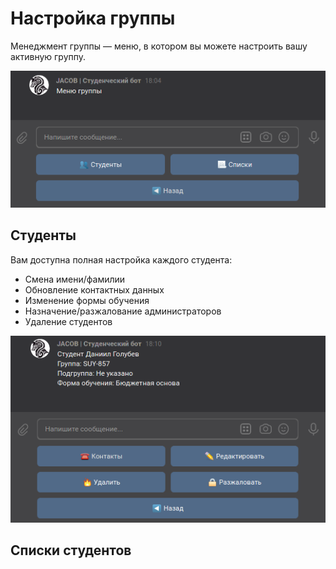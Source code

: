 # Настройка группы

Менеджмент группы — меню, в котором вы можете настроить вашу активную группу.

![Management menu](../assets/configure/group/1.png)

## Студенты

Вам доступна полная настройка каждого студента:

- Смена имени/фамилии
- Обновление контактных данных
- Изменение формы обучения
- Назначение/разжалование администраторов
- Удаление студентов

![Student menu](../assets/configure/group/2.png)

## Списки студентов
